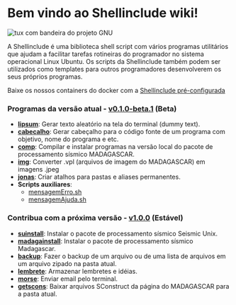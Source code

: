 # Bem vindo ao Shellinclude wiki!

![tux com bandeira do projeto GNU](https://github.com/Dirack/Shellinclude/blob/master/imagens/tux.jpeg)


A Shellinclude é uma biblioteca shell script com vários programas utilitários que ajudam a facilitar tarefas
rotineiras do programador no sistema operacional Linux Ubuntu.
Os scripts da Shellinclude também podem ser utilizados como templates para outros programadores desenvolverem
os seus próprios programas.

Baixe os nossos containers do docker com a [Shellinclude pré-configurada](https://github.com/Dirack/Shellinclude/packages/162773)

### Programas da versão atual - [v0.1.0-beta.1](https://github.com/Dirack/Shellinclude/releases/tag/v0.1.0-beta.1) (Beta)

* **[lipsum](https://github.com/Dirack/Shellinclude/wiki/lipsum)**: Gerar texto aleatório na tela do terminal (dummy text).
* **[cabecalho](https://github.com/Dirack/Shellinclude/wiki/cabecalho)**: Gerar cabeçalho para o código fonte de um programa com objetivo, nome do programa e etc.
* **[comp](https://github.com/Dirack/Shellinclude/wiki/comp)**: Compilar e instalar programas na versão local do pacote de processamento sísmico MADAGASCAR.
* **[img](https://github.com/Dirack/Shellinclude/wiki/img)**: Converter .vpl (arquivos de imagem do MADAGASCAR) em imagens .jpeg
* **[jonas](https://github.com/Dirack/Shellinclude/wiki/jonas)**: Criar atalhos para pastas e aliases permanentes.
* **Scripts auxiliares**:
  * [mensagemErro.sh](https://github.com/Dirack/Shellinclude/wiki/mensagemErro.sh)
  * [mensagemAjuda.sh](https://github.com/Dirack/Shellinclude/wiki/mensagemAjuda.sh)

### Contribua com a próxima versão - [v1.0.0](https://github.com/Dirack/Shellinclude/issues) (Estável)
* **[suinstall](https://github.com/Dirack/Shellinclude/wiki/suinstall)**: Instalar o pacote de processamento sísmico Seismic Unix.
* **[madagainstall](https://github.com/Dirack/Shellinclude/wiki/madagainstall)**: Instalar o pacote de processamento sísmico Madagascar.
* **[backup](https://github.com/Dirack/Shellinclude/wiki/backup)**: Fazer o backup de um arquivo ou de uma lista de arquivos em um arquivo zipado na pasta atual.
* **[lembrete](https://github.com/Dirack/Shellinclude/wiki/lembrete)**: Armazenar lembretes e idéias.
* **[morse](https://github.com/Dirack/Shellinclude/wiki/morse)**: Enviar email pelo terminal.
* **[getscons](https://github.com/Dirack/Shellinclude/wiki/getscons)**: Baixar arquivos SConstruct da página do MADAGASCAR para a pasta atual.